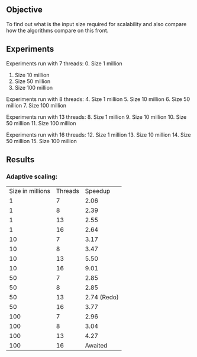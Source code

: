 ## Objective
To find out what is the input size required for scalability and also compare how the algorithms compare on this front.

## Experiments
Experiments run with 7 threads:
0. Size 1 million
1. Size 10 million
2. Size 50 million
3. Size 100 million

Experiments run with 8 threads:
4. Size 1 million
5. Size 10 million
6. Size 50 million
7. Size 100 million

Experiments run with 13 threads:
8. Size 1 million
9. Size 10 million
10. Size 50 million
11. Size 100 million

Experiments run with 16 threads:
12. Size 1 million
13. Size 10 million
14. Size 50 million
15. Size 100 million


## Results

### Adaptive scaling:
<table>
<tr><td>Size in millions</td><td>Threads</td><td>Speedup</td></tr>
<tr><td>1</td><td>7</td><td>2.06</td></tr>
<tr><td>1</td><td>8</td><td>2.39</td></tr>
<tr><td>1</td><td>13</td><td>2.55</td></tr>
<tr><td>1</td><td>16</td><td>2.64</td></tr>
<tr><td>10</td><td>7</td><td>3.17</td></tr>
<tr><td>10</td><td>8</td><td>3.47</td></tr>
<tr><td>10</td><td>13</td><td>5.50</td></tr>
<tr><td>10</td><td>16</td><td>9.01</td></tr>
<tr><td>50</td><td>7</td><td>2.85</td></tr>
<tr><td>50</td><td>8</td><td>2.85</td></tr>
<tr><td>50</td><td>13</td><td>2.74 (Redo)</td></tr>
<tr><td>50</td><td>16</td><td>3.77 </td></tr>
<tr><td>100</td><td>7</td><td>2.96</td></tr>
<tr><td>100</td><td>8</td><td>3.04</td></tr>
<tr><td>100</td><td>13</td><td>4.27</td></tr>
<tr><td>100</td><td>16</td><td>Awaited</td></tr>
</table>

